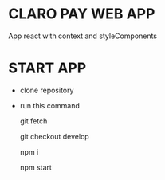 # CLARO PAY WEB APP
App react with context and styleComponents 

# START APP
- clone repository
- run this command

    git fetch

    git checkout develop

    npm i 

    npm start 

